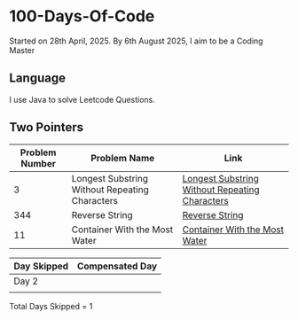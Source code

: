 # 100-Days-Of-Code
Started on 28th April, 2025. By 6th August 2025, I aim to be a Coding Master

## Language
I use Java to solve Leetcode Questions.

## Two Pointers
| Problem Number | Problem Name | Link |
| ------------- | ------------- |------------- |
| 3 | Longest Substring Without Repeating Characters  | [Longest Substring Without Repeating Characters](https://github.com/talesoverfables/100-Days-Of-Code/blob/main/Day1-LC-3-Longest-Substring-Without-Repeating-Characters.java) |
| 344 | Reverse String | [Reverse String](https://github.com/talesoverfables/100-Days-Of-Code/blob/main/Day3-LC-344-Reverse-String.java) |
| 11 | Container With the Most Water | [Container With the Most Water](https://github.com/talesoverfables/100-Days-Of-Code/blob/main/Day-4-LC-11-Container-With-Most-Water.java) |


| Day Skipped | Compensated Day |
| ------------- | ------------- |
| Day 2  | |
|  |   |
Total Days Skipped = 1
